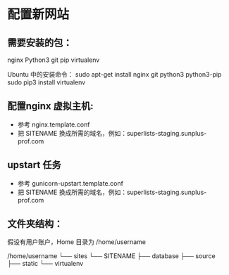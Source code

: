 配置新网站
===========

## 需要安装的包：

nginx
Python3
git
pip
virtualenv

Ubuntu 中的安装命令：
sudo apt-get install nginx git python3 python3-pip
sudo pip3 install virtualenv

## 配置nginx 虚拟主机:

* 参考 nginx.template.conf
* 把 SITENAME 换成所需的域名，例如：superlists-staging.sunplus-prof.com

## upstart 任务

* 参考 gunicorn-upstart.template.conf
* 把 SITENAME 换成所需的域名，例如：superlists-staging.sunplus-prof.com

## 文件夹结构：

假设有用户账户，Home 目录为 /home/username

/home/username
└── sites
    └── SITENAME
        ├── database
        ├── source
        ├── static
        └── virtualenv



